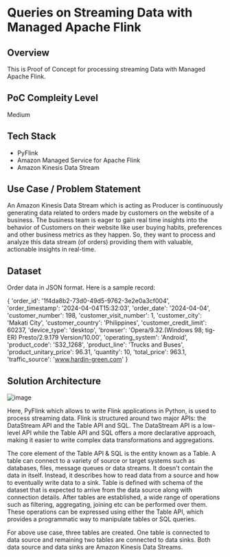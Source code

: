 # Queries on Streaming Data with Managed Apache Flink 

## Overview
This is Proof of Concept for processing streaming Data with Managed Apache Flink.

## PoC Compleity Level
Medium

## Tech Stack
- PyFlink
- Amazon Managed Service for Apache Flink
- Amazon Kinesis Data Stream

## Use Case / Problem Statement
An Amazon Kinesis Data Stream which is acting as Producer is continuously generating data related to orders made by customers on the website of a business. The business team is eager to gain real time insights into the behavior of Customers on their website like user buying habits, preferences and other business metrics as they happen. So, they want to process and analyze this data stream (of orders) providing them with valuable, actionable insights in real-time.

## Dataset
Order data in JSON format. Here is a sample record:

{
    'order_id': '1f4da8b2-73d0-49d5-9762-3e2e0a3cf004', 
    'order_timestamp': '2024-04-04T15:32:03', 
    'order_date': '2024-04-04', 
    'customer_number': 198, 
    'customer_visit_number': 1,
    'customer_city': 'Makati City', 
    'customer_country': 'Philippines',
    'customer_credit_limit': 60237,
    'device_type': 'desktop', 
    'browser': 'Opera/9.32.(Windows 98; tig-ER) Presto/2.9.179 Version/10.00', 
    'operating_system': 'Android', 
    'product_code': 'S32_1268', 
    'product_line': 'Trucks and Buses',
    'product_unitary_price': 96.31, 
    'quantity': 10, 
    'total_price': 963.1,
    'traffic_source': 'www.hardin-green.com'
}

## Solution Architecture
![image](https://github.com/user-attachments/assets/10e6320f-09c6-4267-b122-5ceff2c4b4cc)

Here, PyFlink which allows to write Flink applications in Python, is used to process streaming data. Flink is structured around two major APIs: the DataStream API and the Table API and SQL. The DataStream API is a low-level API while the Table API and SQL offers a more declarative approach, making it easier to write complex data transformations and aggregations.

The core element of the Table API & SQL is the entity known as a Table. A table can connect to a variety of source or target systems such as databases, files, message queues or data streams. It doesn't contain the data in itself. Instead, it describes how to read data from a source and how to eventually write data to a sink. Table is defined with schema of the dataset that is expected to arrive from the data source along with connection details. After tables are established, a wide range of operations such as filtering, aggregating, joining etc can be performed over them. These operations can be expressed using either the Table API, which provides a programmatic way to manipulate tables or SQL queries.

For above use case, three tables are created. One table is connected to data source and remaining two tables are connected to data sinks. Both data source and data sinks are Amazon Kinesis Data Streams.
